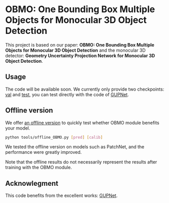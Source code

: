 # OBMO: One Bounding Box Multiple Objects for Monocular 3D Object Detection

This project is based on our paper: **OBMO: One Bounding Box Multiple Objects for Monocular 3D Object Detection** and the monocular 3D detector: **Geometry Uncertainty Projection Network for Monocular 3D Object Detection**. 

## Usage

The code will be available soon. We currently only provide two checkpoints: [val](https://drive.google.com/file/d/13u4eUhy4StwhLd9IQU56fCRzV9a7D8xN/view?usp=sharing) and [test](https://drive.google.com/file/d/13P7NkqrmTh49deMvBHNP2jjnsw85yu6F/view?usp=sharing), you can test directly with the code of [GUPNet](https://github.com/SuperMHP/GUPNet).

## Offline version

We offer [an offline version](tools/offline_OBMO.py) to quickly test whether OBMO module benefits your model. 

``` sh
python tools/offline_OBMO.py [pred] [calib]
```

We tested the offline version on models such as PatchNet, and the performance were greatly improved. 

Note that the offline results do not necessarily represent the results after training with the OBMO module.

## Acknowlegment

This code benefits from the excellent works: [GUPNet](https://github.com/SuperMHP/GUPNet).
